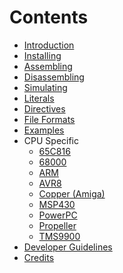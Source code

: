 Contents
========
* [Introduction](introduction.md)
* [Installing](installing.md)
* [Assembling](assembling.md)
* [Disassembling](disassembling.md)
* [Simulating](simulating.md)
* [Literals](literals.md)
* [Directives](directives.md)
* [File Formats](file_formats.md)
* [Examples](examples.md)
* CPU Specific
  * [65C816](65C816.md)
  * [68000](68000.md)
  * [ARM](ARM.md)
  * [AVR8](AVR8.md)
  * [Copper (Amiga)](Copper.md)
  * [MSP430](MSP430.md)
  * [PowerPC](PowerPC.md)
  * [Propeller](Propeller.md)
  * [TMS9900](TMS9900.md)
* [Developer Guidelines](developer.md)
* [Credits](credits.md)

